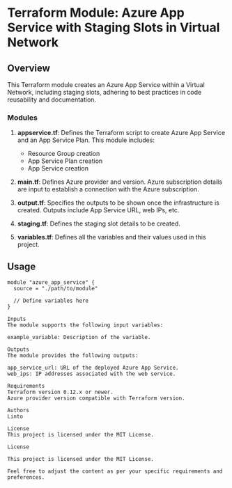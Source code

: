 # Terraform Module: Azure App Service with Staging Slots in Virtual Network

## Overview

This Terraform module creates an Azure App Service within a Virtual Network, including staging slots, adhering to best practices in code reusability and documentation.

### Modules

1. **appservice.tf**: Defines the Terraform script to create Azure App Service and an App Service Plan. This module includes:
   - Resource Group creation
   - App Service Plan creation
   - App Service creation

2. **main.tf**: Defines Azure provider and version. Azure subscription details are input to establish a connection with the Azure subscription.

3. **output.tf**: Specifies the outputs to be shown once the infrastructure is created. Outputs include App Service URL, web IPs, etc.

4. **staging.tf**: Defines the staging slot details to be created.

5. **variables.tf**: Defines all the variables and their values used in this project.

## Usage

```hcl
module "azure_app_service" {
  source = "./path/to/module"

  // Define variables here
}

Inputs
The module supports the following input variables:

example_variable: Description of the variable.

Outputs
The module provides the following outputs:

app_service_url: URL of the deployed Azure App Service.
web_ips: IP addresses associated with the web service.

Requirements
Terraform version 0.12.x or newer.
Azure provider version compatible with Terraform version.

Authors
Linto

License
This project is licensed under the MIT License.

License

This project is licensed under the MIT License.

Feel free to adjust the content as per your specific requirements and preferences.


